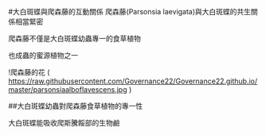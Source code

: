 #大白斑蝶與爬森藤的互動關係
爬森藤(Parsonsia laevigata)與大白斑蝶的共生關係相當緊密

爬森藤不僅是大白斑蝶幼蟲專一的食草植物

也成蟲的蜜源植物之一

!爬森藤的花 
( https://raw.githubusercontent.com/Governance22/Governance22.github.io/master/parsonsiaalboflavescens.jpg )







##大白斑蝶幼蟲對爬森藤食草植物的專一性

大白斑蝶能吸收爬斯騰餒部的生物鹼
